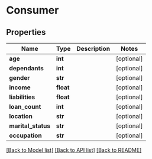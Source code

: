 # Consumer

## Properties
Name | Type | Description | Notes
------------ | ------------- | ------------- | -------------
**age** | **int** |  | [optional] 
**dependants** | **int** |  | [optional] 
**gender** | **str** |  | [optional] 
**income** | **float** |  | [optional] 
**liabilities** | **float** |  | [optional] 
**loan_count** | **int** |  | [optional] 
**location** | **str** |  | [optional] 
**marital_status** | **str** |  | [optional] 
**occupation** | **str** |  | [optional] 

[[Back to Model list]](../README.md#documentation-for-models) [[Back to API list]](../README.md#documentation-for-api-endpoints) [[Back to README]](../README.md)


